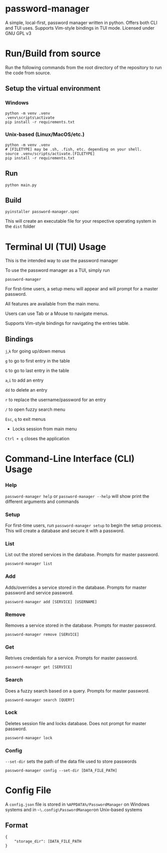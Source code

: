 # password-manager
A simple, local-first, password manager written in python. Offers both CLI and TUI uses. Supports Vim-style bindings in TUI mode. Licensed under GNU GPL v3

# Run/Build from source
Run the following commands from the root directory of the repository to run the code from source.

## Setup the virtual environment

### Windows

```
python -m venv .venv
.venv\scripts\activate
pip install -r requirements.txt
```

### Unix-based (Linux/MacOS/etc.)

```
python -m venv .venv
# [FILETYPE] may be .sh, .fish, etc. depending on your shell.
source .venv/scripts/activate.[FILETYPE]
pip install -r requirements.txt
```

## Run
```
python main.py
```

## Build
```
pyinstaller password-manager.spec
```

This will create an executable file for your respective operating system in the `dist` folder

# Terminal UI (TUI) Usage

This is the intended way to use the password manager

To use the password manager as a TUI, simply run
```
password-manager
```
For first-time users, a setup menu will appear and will prompt for a master password. 

All features are available from the main menu.

Users can use Tab or a Mouse to navigate menus.

Supports Vim-style bindings for navigating the entries table.

## Bindings

`j`,`k` for going up/down menus

`g` to go to first entry in the table

`G` to go to last entry in the table

`a`,`i` to add an entry

`dd` to delete an entry

`r` to replace the username/password for an entry

`/` to open fuzzy search menu

`Esc`, `q` to exit menus

- Locks session from main menu

`Ctrl + q` closes the application


# Command-Line Interface (CLI) Usage

### Help

`password-manager help` or `password-manager --help` will show print the different arguments and commands

### Setup

For first-time users, run `password-manager setup` to begin the setup process. This will create a database and secure it with a password.

### List

List out the stored services in the database. Prompts for master password.

```
password-manager list
```

### Add

Adds/overrides a service stored in the database. Prompts for master password and service password.

```
password-manager add [SERVICE] [USERNAME]
```

### Remove

Removes a service stored in the database. Prompts for master password.

```
password-manager remove [SERVICE]
```

### Get

Retrives credentials for a service. Prompts for master password.

```
password-manager get [SERVICE]
```

### Search

Does a fuzzy search based on a query. Prompts for master password.

```
password-manager search [QUERY]
```

### Lock

Deletes session file and locks database. Does not prompt for master password.

```
password-manager lock
```

### Config

`--set-dir` sets the path of the data file used to store passwords

```
password-manager config --set-dir [DATA_FILE_PATH]
```

# Config File

A `config.json` file is stored in `%APPDATA%/PasswordManager` on Windows systems and in `~\.config\PasswordManager`on Unix-based systems

## Format

```
{
    "storage_dir": [DATA_FILE_PATH
}
```